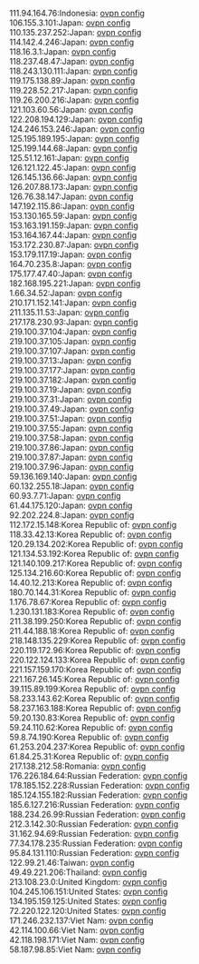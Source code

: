 111.94.164.76:Indonesia: [ovpn config](vpn/111_94_164_76.ovpn)  
106.155.3.101:Japan: [ovpn config](vpn/106_155_3_101.ovpn)  
110.135.237.252:Japan: [ovpn config](vpn/110_135_237_252.ovpn)  
114.142.4.246:Japan: [ovpn config](vpn/114_142_4_246.ovpn)  
118.16.3.1:Japan: [ovpn config](vpn/118_16_3_1.ovpn)  
118.237.48.47:Japan: [ovpn config](vpn/118_237_48_47.ovpn)  
118.243.130.111:Japan: [ovpn config](vpn/118_243_130_111.ovpn)  
119.175.138.89:Japan: [ovpn config](vpn/119_175_138_89.ovpn)  
119.228.52.217:Japan: [ovpn config](vpn/119_228_52_217.ovpn)  
119.26.200.216:Japan: [ovpn config](vpn/119_26_200_216.ovpn)  
121.103.60.56:Japan: [ovpn config](vpn/121_103_60_56.ovpn)  
122.208.194.129:Japan: [ovpn config](vpn/122_208_194_129.ovpn)  
124.246.153.246:Japan: [ovpn config](vpn/124_246_153_246.ovpn)  
125.195.189.195:Japan: [ovpn config](vpn/125_195_189_195.ovpn)  
125.199.144.68:Japan: [ovpn config](vpn/125_199_144_68.ovpn)  
125.51.12.161:Japan: [ovpn config](vpn/125_51_12_161.ovpn)  
126.121.122.45:Japan: [ovpn config](vpn/126_121_122_45.ovpn)  
126.145.136.66:Japan: [ovpn config](vpn/126_145_136_66.ovpn)  
126.207.88.173:Japan: [ovpn config](vpn/126_207_88_173.ovpn)  
126.76.38.147:Japan: [ovpn config](vpn/126_76_38_147.ovpn)  
147.192.115.86:Japan: [ovpn config](vpn/147_192_115_86.ovpn)  
153.130.165.59:Japan: [ovpn config](vpn/153_130_165_59.ovpn)  
153.163.191.159:Japan: [ovpn config](vpn/153_163_191_159.ovpn)  
153.164.167.44:Japan: [ovpn config](vpn/153_164_167_44.ovpn)  
153.172.230.87:Japan: [ovpn config](vpn/153_172_230_87.ovpn)  
153.179.117.19:Japan: [ovpn config](vpn/153_179_117_19.ovpn)  
164.70.235.8:Japan: [ovpn config](vpn/164_70_235_8.ovpn)  
175.177.47.40:Japan: [ovpn config](vpn/175_177_47_40.ovpn)  
182.168.195.221:Japan: [ovpn config](vpn/182_168_195_221.ovpn)  
1.66.34.52:Japan: [ovpn config](vpn/1_66_34_52.ovpn)  
210.171.152.141:Japan: [ovpn config](vpn/210_171_152_141.ovpn)  
211.135.11.53:Japan: [ovpn config](vpn/211_135_11_53.ovpn)  
217.178.230.93:Japan: [ovpn config](vpn/217_178_230_93.ovpn)  
219.100.37.104:Japan: [ovpn config](vpn/219_100_37_104.ovpn)  
219.100.37.105:Japan: [ovpn config](vpn/219_100_37_105.ovpn)  
219.100.37.107:Japan: [ovpn config](vpn/219_100_37_107.ovpn)  
219.100.37.13:Japan: [ovpn config](vpn/219_100_37_13.ovpn)  
219.100.37.177:Japan: [ovpn config](vpn/219_100_37_177.ovpn)  
219.100.37.182:Japan: [ovpn config](vpn/219_100_37_182.ovpn)  
219.100.37.19:Japan: [ovpn config](vpn/219_100_37_19.ovpn)  
219.100.37.31:Japan: [ovpn config](vpn/219_100_37_31.ovpn)  
219.100.37.49:Japan: [ovpn config](vpn/219_100_37_49.ovpn)  
219.100.37.51:Japan: [ovpn config](vpn/219_100_37_51.ovpn)  
219.100.37.55:Japan: [ovpn config](vpn/219_100_37_55.ovpn)  
219.100.37.58:Japan: [ovpn config](vpn/219_100_37_58.ovpn)  
219.100.37.86:Japan: [ovpn config](vpn/219_100_37_86.ovpn)  
219.100.37.87:Japan: [ovpn config](vpn/219_100_37_87.ovpn)  
219.100.37.96:Japan: [ovpn config](vpn/219_100_37_96.ovpn)  
59.136.169.140:Japan: [ovpn config](vpn/59_136_169_140.ovpn)  
60.132.255.18:Japan: [ovpn config](vpn/60_132_255_18.ovpn)  
60.93.7.71:Japan: [ovpn config](vpn/60_93_7_71.ovpn)  
61.44.175.120:Japan: [ovpn config](vpn/61_44_175_120.ovpn)  
92.202.224.8:Japan: [ovpn config](vpn/92_202_224_8.ovpn)  
112.172.15.148:Korea Republic of: [ovpn config](vpn/112_172_15_148.ovpn)  
118.33.42.13:Korea Republic of: [ovpn config](vpn/118_33_42_13.ovpn)  
120.29.134.202:Korea Republic of: [ovpn config](vpn/120_29_134_202.ovpn)  
121.134.53.192:Korea Republic of: [ovpn config](vpn/121_134_53_192.ovpn)  
121.140.109.217:Korea Republic of: [ovpn config](vpn/121_140_109_217.ovpn)  
125.134.216.60:Korea Republic of: [ovpn config](vpn/125_134_216_60.ovpn)  
14.40.12.213:Korea Republic of: [ovpn config](vpn/14_40_12_213.ovpn)  
180.70.144.31:Korea Republic of: [ovpn config](vpn/180_70_144_31.ovpn)  
1.176.78.67:Korea Republic of: [ovpn config](vpn/1_176_78_67.ovpn)  
1.230.131.183:Korea Republic of: [ovpn config](vpn/1_230_131_183.ovpn)  
211.38.199.250:Korea Republic of: [ovpn config](vpn/211_38_199_250.ovpn)  
211.44.188.18:Korea Republic of: [ovpn config](vpn/211_44_188_18.ovpn)  
218.148.135.229:Korea Republic of: [ovpn config](vpn/218_148_135_229.ovpn)  
220.119.172.96:Korea Republic of: [ovpn config](vpn/220_119_172_96.ovpn)  
220.122.124.133:Korea Republic of: [ovpn config](vpn/220_122_124_133.ovpn)  
221.157.159.170:Korea Republic of: [ovpn config](vpn/221_157_159_170.ovpn)  
221.167.26.145:Korea Republic of: [ovpn config](vpn/221_167_26_145.ovpn)  
39.115.89.199:Korea Republic of: [ovpn config](vpn/39_115_89_199.ovpn)  
58.233.143.62:Korea Republic of: [ovpn config](vpn/58_233_143_62.ovpn)  
58.237.163.188:Korea Republic of: [ovpn config](vpn/58_237_163_188.ovpn)  
59.20.130.83:Korea Republic of: [ovpn config](vpn/59_20_130_83.ovpn)  
59.24.110.62:Korea Republic of: [ovpn config](vpn/59_24_110_62.ovpn)  
59.8.74.190:Korea Republic of: [ovpn config](vpn/59_8_74_190.ovpn)  
61.253.204.237:Korea Republic of: [ovpn config](vpn/61_253_204_237.ovpn)  
61.84.25.31:Korea Republic of: [ovpn config](vpn/61_84_25_31.ovpn)  
217.138.212.58:Romania: [ovpn config](vpn/217_138_212_58.ovpn)  
176.226.184.64:Russian Federation: [ovpn config](vpn/176_226_184_64.ovpn)  
178.185.152.228:Russian Federation: [ovpn config](vpn/178_185_152_228.ovpn)  
185.124.155.182:Russian Federation: [ovpn config](vpn/185_124_155_182.ovpn)  
185.6.127.216:Russian Federation: [ovpn config](vpn/185_6_127_216.ovpn)  
188.234.26.99:Russian Federation: [ovpn config](vpn/188_234_26_99.ovpn)  
212.3.142.30:Russian Federation: [ovpn config](vpn/212_3_142_30.ovpn)  
31.162.94.69:Russian Federation: [ovpn config](vpn/31_162_94_69.ovpn)  
77.34.178.235:Russian Federation: [ovpn config](vpn/77_34_178_235.ovpn)  
95.84.131.110:Russian Federation: [ovpn config](vpn/95_84_131_110.ovpn)  
122.99.21.46:Taiwan: [ovpn config](vpn/122_99_21_46.ovpn)  
49.49.221.206:Thailand: [ovpn config](vpn/49_49_221_206.ovpn)  
213.108.23.0:United Kingdom: [ovpn config](vpn/213_108_23_0.ovpn)  
104.245.106.151:United States: [ovpn config](vpn/104_245_106_151.ovpn)  
134.195.159.125:United States: [ovpn config](vpn/134_195_159_125.ovpn)  
72.220.122.120:United States: [ovpn config](vpn/72_220_122_120.ovpn)  
171.246.232.137:Viet Nam: [ovpn config](vpn/171_246_232_137.ovpn)  
42.114.100.66:Viet Nam: [ovpn config](vpn/42_114_100_66.ovpn)  
42.118.198.171:Viet Nam: [ovpn config](vpn/42_118_198_171.ovpn)  
58.187.98.85:Viet Nam: [ovpn config](vpn/58_187_98_85.ovpn)  
